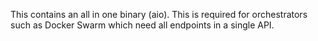 This contains an all in one binary (aio). This is required
for orchestrators such as Docker Swarm which need all endpoints in a single
API.